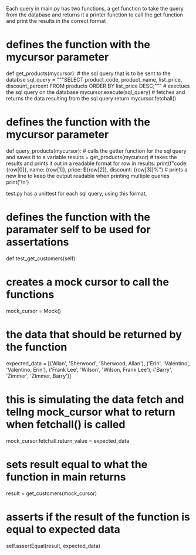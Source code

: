 Each query in main.py has two functions, 
a get function to take the query from the database and returns it
a printer function to call the get function and print the results in the correct format

# defines the function with the mycursor parameter
def get_products(mycursor):
    # the sql query that is to be sent to the databse
    sql_query = """SELECT product_code, product_name, list_price, discount_percent
                   FROM products
                   ORDER BY list_price DESC;"""
    # exectues the sql query on the database
    mycursor.execute(sql_query)
    # fetches and returns the data resulting from the sql query
    return mycursor.fetchall()

# defines the function with the mycursor parameter
def query_products(mycursor):
    # calls the getter function for the sql query and saves it to a variable
    results = get_products(mycursor)
    # takes the results and prints it out in a readable format
    for row in results:
      print(f"code: {row[0]}, name: {row[1]}, price: ${row[2]}, discount: {row[3]}%")
    # prints a new line to keep the output readable when printing multiple queries
    print('\n')

test.py has a unittest for each sql query, using this format, 

# defines the function with the paramater self to be used for assertations 
def test_get_customers(self):
   # creates a mock cursor to call the functions
   mock_cursor = Mock()
   # the data that should be returned by the function
   expected_data = [('Allan', 'Sherwood', 'Sherwood, Allan'),
                    ('Erin', 'Valentino', 'Valentino, Erin'),
                    ('Frank Lee', 'Wilson', 'Wilson, Frank Lee'),
                    ('Barry', 'Zimmer', 'Zimmer, Barry')]
  # this is simulating the data fetch and tellng mock_cursor what to return when fetchall() is called
  mock_cursor.fetchall.return_value = expected_data
  # sets result equal to what the function in main returns
  result = get_customers(mock_cursor)
  # asserts if the result of the function is equal to expected data
  self.assertEqual(result, expected_data)

